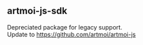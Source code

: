 ## artmoi-js-sdk

Depreciated package for legacy support.  
Update to https://github.com/artmoi/artmoi-js 
